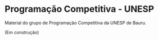 # Programação Competitiva - UNESP
Material do grupo de Programação Competitiva da UNESP de Bauru.

(Em construção)
